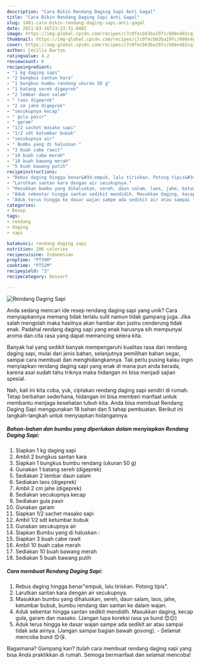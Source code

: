 ```yaml
---
description: "Cara Bikin Rendang Daging Sapi Anti Gagal"
title: "Cara Bikin Rendang Daging Sapi Anti Gagal"
slug: 1481-cara-bikin-rendang-daging-sapi-anti-gagal
date: 2021-03-16T23:23:31.048Z
image: https://img-global.cpcdn.com/recipes/c7c0fecb63ba197c/680x482cq70/rendang-daging-sapi-foto-resep-utama.jpg
thumbnail: https://img-global.cpcdn.com/recipes/c7c0fecb63ba197c/680x482cq70/rendang-daging-sapi-foto-resep-utama.jpg
cover: https://img-global.cpcdn.com/recipes/c7c0fecb63ba197c/680x482cq70/rendang-daging-sapi-foto-resep-utama.jpg
author: Cecilia Barton
ratingvalue: 4.2
reviewcount: 6
recipeingredient:
- "1 kg daging sapi"
- "2 bungkus santan kara"
- "1 bungkus bumbu rendang ukuran 50 g"
- "1 batang sereh digeprek"
- "2 lembar daun salam"
- " laos digeprek"
- "2 cm jahe digeprek"
- "secukupnya kecap"
- " gula pasir"
- " garam"
- "1/2 sachet masako sapi"
- "1/2 sdt ketumbar bubuk"
- "secukupnya air"
- " Bumbu yang di haluskan "
- "3 buah cabe rawit"
- "10 buah cabe merah"
- "10 buah bawang merah"
- "5 buah bawang putih"
recipeinstructions:
- "Rebus daging hingga benar&#34;empuk, lalu tiriskan. Potong tipis&#34;."
- "Larutkan santan kara dengan air secukupnya."
- "Masukkan bumbu yang dihaluskan, sereh, daun salam, laos, jahe, ketumbar bubuk, bumbu rendang dan santan ke dalam wajan."
- "Aduk sebentar hingga santan sedikit mendidih. Masukkan daging, kecap gula, garam dan masako. (Jangan lupa koreksi rasa ya bund 😊😉)"
- "Aduk terus hingga ke dasar wajan sampe ada sedikit air atau sampai tidak ada airnya. (Jangan sampai bagian bawah gosong). Selamat mencoba bund 😊😘."
categories:
- Resep
tags:
- rendang
- daging
- sapi

katakunci: rendang daging sapi 
nutrition: 206 calories
recipecuisine: Indonesian
preptime: "PT39M"
cooktime: "PT52M"
recipeyield: "3"
recipecategory: Dessert

---
```



![Rendang Daging Sapi](https://img-global.cpcdn.com/recipes/c7c0fecb63ba197c/680x482cq70/rendang-daging-sapi-foto-resep-utama.jpg)

Anda sedang mencari ide resep rendang daging sapi yang unik? Cara menyiapkannya memang tidak terlalu sulit namun tidak gampang juga. Jika salah mengolah maka hasilnya akan hambar dan justru cenderung tidak enak. Padahal rendang daging sapi yang enak harusnya sih mempunyai aroma dan cita rasa yang dapat memancing selera kita.

Banyak hal yang sedikit banyak mempengaruhi kualitas rasa dari rendang daging sapi, mulai dari jenis bahan, selanjutnya pemilihan bahan segar, sampai cara membuat dan menghidangkannya. Tak perlu pusing kalau ingin menyiapkan rendang daging sapi yang enak di mana pun anda berada, karena asal sudah tahu triknya maka hidangan ini bisa menjadi sajian spesial.




Nah, kali ini kita coba, yuk, ciptakan rendang daging sapi sendiri di rumah. Tetap berbahan sederhana, hidangan ini bisa memberi manfaat untuk membantu menjaga kesehatan tubuh kita. Anda bisa membuat Rendang Daging Sapi menggunakan 18 bahan dan 5 tahap pembuatan. Berikut ini langkah-langkah untuk menyiapkan hidangannya.

<!--inarticleads1-->

##### Bahan-bahan dan bumbu yang diperlukan dalam menyiapkan Rendang Daging Sapi:

1. Siapkan 1 kg daging sapi
1. Ambil 2 bungkus santan kara
1. Siapkan 1 bungkus bumbu rendang (ukuran 50 g)
1. Gunakan 1 batang sereh (digeprek)
1. Sediakan 2 lembar daun salam
1. Sediakan  laos (digeprek)
1. Ambil 2 cm jahe (digeprek)
1. Sediakan secukupnya kecap
1. Sediakan  gula pasir
1. Gunakan  garam
1. Siapkan 1/2 sachet masako sapi
1. Ambil 1/2 sdt ketumbar bubuk
1. Gunakan secukupnya air
1. Siapkan  Bumbu yang di haluskan :
1. Siapkan 3 buah cabe rawit
1. Ambil 10 buah cabe merah
1. Sediakan 10 buah bawang merah
1. Sediakan 5 buah bawang putih




<!--inarticleads2-->

##### Cara membuat Rendang Daging Sapi:

1. Rebus daging hingga benar&#34;empuk, lalu tiriskan. Potong tipis&#34;.
1. Larutkan santan kara dengan air secukupnya.
1. Masukkan bumbu yang dihaluskan, sereh, daun salam, laos, jahe, ketumbar bubuk, bumbu rendang dan santan ke dalam wajan.
1. Aduk sebentar hingga santan sedikit mendidih. Masukkan daging, kecap gula, garam dan masako. (Jangan lupa koreksi rasa ya bund 😊😉)
1. Aduk terus hingga ke dasar wajan sampe ada sedikit air atau sampai tidak ada airnya. (Jangan sampai bagian bawah gosong). - Selamat mencoba bund 😊😘.




Bagaimana? Gampang kan? Itulah cara membuat rendang daging sapi yang bisa Anda praktikkan di rumah. Semoga bermanfaat dan selamat mencoba!
